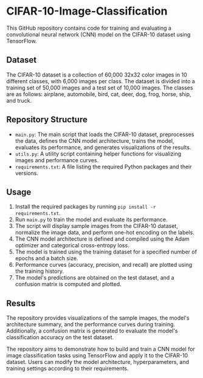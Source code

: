 # CIFAR-10-Image-Classification
This GitHub repository contains code for training and evaluating a convolutional neural network (CNN) model on the CIFAR-10 dataset using TensorFlow.


## Dataset

The CIFAR-10 dataset is a collection of 60,000 32x32 color images in 10 different classes, with 6,000 images per class. The dataset is divided into a training set of 50,000 images and a test set of 10,000 images. The classes are as follows: airplane, automobile, bird, cat, deer, dog, frog, horse, ship, and truck.

## Repository Structure

- `main.py`: The main script that loads the CIFAR-10 dataset, preprocesses the data, defines the CNN model architecture, trains the model, evaluates its performance, and generates visualizations of the results.
- `utils.py`: A utility script containing helper functions for visualizing images and performance curves.
- `requirements.txt`: A file listing the required Python packages and their versions.

## Usage

1. Install the required packages by running `pip install -r requirements.txt`.
2. Run `main.py` to train the model and evaluate its performance.
3. The script will display sample images from the CIFAR-10 dataset, normalize the image data, and perform one-hot encoding on the labels.
4. The CNN model architecture is defined and compiled using the Adam optimizer and categorical cross-entropy loss.
5. The model is trained using the training dataset for a specified number of epochs and a batch size.
6. Performance curves (accuracy, precision, and recall) are plotted using the training history.
7. The model's predictions are obtained on the test dataset, and a confusion matrix is computed and plotted.

## Results

The repository provides visualizations of the sample images, the model's architecture summary, and the performance curves during training. Additionally, a confusion matrix is generated to evaluate the model's classification accuracy on the test dataset.

The repository aims to demonstrate how to build and train a CNN model for image classification tasks using TensorFlow and apply it to the CIFAR-10 dataset. Users can modify the model architecture, hyperparameters, and training settings according to their requirements.
